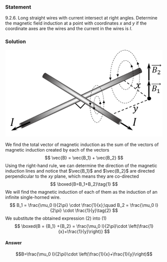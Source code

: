 ###  Statement 

$9.2.6.$ Long straight wires with current intersect at right angles. Determine the magnetic field induction at a point with coordinates $x$ and $y$ if the coordinate axes are the wires and the current in the wires is $I$. 

### Solution

![ Direction of magnetic induction created by current in wires |533x292, 39%](../../img/9.2.6/9.2.6_1.png)

We find the total vector of magnetic induction as the sum of the vectors of magnetic induction created by each of the vectors $$ \vec{B} = \vec{B_1} + \vec{B_2} $$ Using the right-hand rule, we can determine the direction of the magnetic induction lines and notice that $\vec{B_1}$ and $\vec{B_2}$ are directed perpendicular to the $xy$ plane, which means they are co-directed $$ \boxed{B=B_1+B_2}\tag{1} $$ We will find the magnetic induction of each of them as the induction of an infinite single-horned wire. $$ B_1 = \frac{\mu_0 I}{2\pi} \cdot \frac{1}{x};\quad B_2 = \frac{\mu_0 I}{2\pi} \cdot \frac{1}{y}\tag{2} $$ We substitute the obtained expression $(2)$ into $(1)$ $$ \boxed{B = {B_1} +{B_2} = \frac{\mu_0 I}{2\pi}\cdot \left(\frac{1}{x}+\frac{1}{y}\right)} $$ 

#### Answer

$$B=\frac{\mu_0 I}{2\pi}\cdot \left(\frac{1}{x}+\frac{1}{y}\right)$$ 
